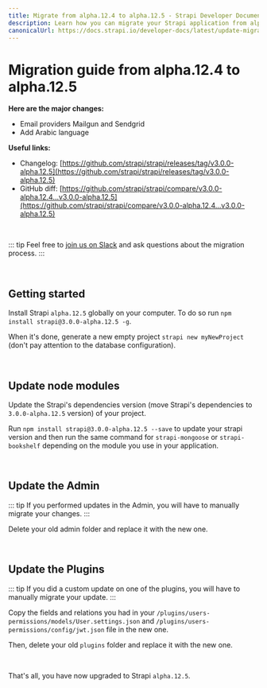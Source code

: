 ```yaml
---
title: Migrate from alpha.12.4 to alpha.12.5 - Strapi Developer Documentation
description: Learn how you can migrate your Strapi application from alpha.12.4 to alpha.12.5.
canonicalUrl: https://docs.strapi.io/developer-docs/latest/update-migration-guides/migration-guides/migration-guide-alpha.12.4-to-alpha.12.5.html
---
```


# Migration guide from alpha.12.4 to alpha.12.5

**Here are the major changes:**

- Email providers Mailgun and Sendgrid
- Add Arabic language

**Useful links:**

- Changelog: [https://github.com/strapi/strapi/releases/tag/v3.0.0-alpha.12.5](https://github.com/strapi/strapi/releases/tag/v3.0.0-alpha.12.5)
- GitHub diff: [https://github.com/strapi/strapi/compare/v3.0.0-alpha.12.4...v3.0.0-alpha.12.5](https://github.com/strapi/strapi/compare/v3.0.0-alpha.12.4...v3.0.0-alpha.12.5)

<br>

::: tip
Feel free to [join us on Slack](http://slack.strapi.io) and ask questions about the migration process.
:::

<br>

## Getting started

Install Strapi `alpha.12.5` globally on your computer. To do so run `npm install strapi@3.0.0-alpha.12.5 -g`.

When it's done, generate a new empty project `strapi new myNewProject` (don't pay attention to the database configuration).

<br>

## Update node modules

Update the Strapi's dependencies version (move Strapi's dependencies to `3.0.0-alpha.12.5` version) of your project.

Run `npm install strapi@3.0.0-alpha.12.5 --save` to update your strapi version and then run the same command for `strapi-mongoose` or `strapi-bookshelf` depending on the module you use in your application.

<br>

## Update the Admin

::: tip
If you performed updates in the Admin, you will have to manually migrate your changes.
:::

Delete your old admin folder and replace it with the new one.

<br>

## Update the Plugins

::: tip
If you did a custom update on one of the plugins, you will have to manually migrate your update.
:::

Copy the fields and relations you had in your `/plugins/users-permissions/models/User.settings.json` and `/plugins/users-permissions/config/jwt.json` file in the new one.

Then, delete your old `plugins` folder and replace it with the new one.

<br>

That's all, you have now upgraded to Strapi `alpha.12.5`.

